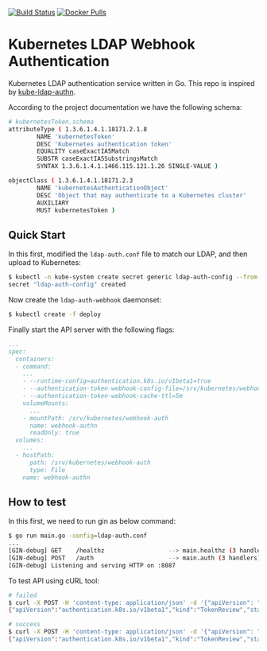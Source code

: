 [![Build Status](https://travis-ci.org/kubedev/kube-ldap-webhook.svg?branch=master)](https://travis-ci.org/kubedev/kube-ldap-webhook) [![Docker Pulls](https://img.shields.io/docker/pulls/kubedev/kube-ldap-webhook.svg)](https://hub.docker.com/r/kubedev/kube-ldap-webhook/)

# Kubernetes LDAP Webhook Authentication
Kubernetes LDAP authentication service written in Go. This repo is inspired by [kube-ldap-authn](https://github.com/torchbox/kube-ldap-authn).

According to the project documentation we have the following schema:
```sh
# kubernetesToken.schema
attributeType ( 1.3.6.1.4.1.18171.2.1.8
        NAME 'kubernetesToken'
        DESC 'Kubernetes authentication token'
        EQUALITY caseExactIA5Match
        SUBSTR caseExactIA5SubstringsMatch
        SYNTAX 1.3.6.1.4.1.1466.115.121.1.26 SINGLE-VALUE )

objectClass ( 1.3.6.1.4.1.18171.2.3
        NAME 'kubernetesAuthenticationObject'
        DESC 'Object that may authenticate to a Kubernetes cluster'
        AUXILIARY
        MUST kubernetesToken )
```

## Quick Start
In this first, modified the `ldap-auth.conf` file to match our LDAP, and then upload to Kubernetes:
```sh
$ kubectl -n kube-system create secret generic ldap-auth-config --from-file=./ldap-auth.conf
secret "ldap-auth-config" created
```

Now create the `ldap-auth-webhook` daemonset:
```sh
$ kubectl create -f deploy
```

Finally start the API server with the following flags:
```yaml
...
spec:
  containers:
  - command:
    ...
    - --runtime-config=authentication.k8s.io/v1beta1=true
    - --authentication-token-webhook-config-file=/srv/kubernetes/webhook-auth
    - --authentication-token-webhook-cache-ttl=5m
    volumeMounts:
      ...
    - mountPath: /srv/kubernetes/webhook-auth
      name: webhook-authn
      readOnly: true
  volumes:
    ...
  - hostPath:
      path: /srv/kubernetes/webhook-auth
      type: File
    name: webhook-authn
```

## How to test
In this first, we need to run gin as below command:
```sh
$ go run main.go -config=ldap-auth.conf
...
[GIN-debug] GET    /healthz                  --> main.healthz (3 handlers)
[GIN-debug] POST   /auth                     --> main.auth (3 handlers)
[GIN-debug] Listening and serving HTTP on :8087
```

To test API using cURL tool:
```sh
# failed
$ curl -X POST -H 'content-type: application/json' -d '{"apiVersion": "authentication.k8s.io/v1beta1", "kind": "TokenReview", "spec": {"token": "pSex7npm80w5Y293BNl80DeyvZL"}}' http://localhost:8087/auth
{"apiVersion":"authentication.k8s.io/v1beta1","kind":"TokenReview","status":{"authenticated":false}}

# success
$ curl -X POST -H 'content-type: application/json' -d '{"apiVersion": "authentication.k8s.io/v1beta1", "kind": "TokenReview", "spec": {"token": "pSex7npm80w5Y293BNl80DeyvZLy8Iz0"}}' http://localhost:8087/auth
{"apiVersion":"authentication.k8s.io/v1beta1","kind":"TokenReview","status":{"authenticated":true,"user":{"groups":["kubernetes","kubernetes-admin"],"uid":"user2","username":"user2"}}}
```
